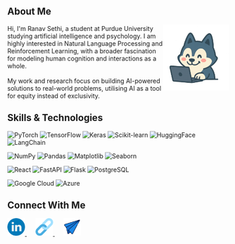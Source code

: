 ## About Me 

<img src="./media/husky.png" alt="Husky" width="150" align="right"> 

Hi, I'm Ranav Sethi, a student at Purdue University studying artificial intelligence and psychology. I am highly interested in Natural Language Processing and Reinforcement Learning, with a broader fascination for modeling human cognition and interactions as a whole.
<br><br>
My work and research focus on building AI-powered solutions to real-world problems, utilising AI as a tool for equity instead of exclusivity.



 ## Skills & Technologies

<!-- ML -->
![PyTorch](https://img.shields.io/badge/PyTorch-81A1C1?style=for-the-badge&logo=pytorch&logoColor=white)
![TensorFlow](https://img.shields.io/badge/TensorFlow-81A1C1?style=for-the-badge&logo=tensorflow&logoColor=white)
![Keras](https://img.shields.io/badge/Keras-81A1C1?style=for-the-badge&logo=keras&logoColor=white)
![Scikit-learn](https://img.shields.io/badge/scikit--learn-81A1C1?style=for-the-badge&logo=scikit-learn&logoColor=white)
![HuggingFace](https://img.shields.io/badge/HuggingFace-81A1C1?style=for-the-badge)
![LangChain](https://img.shields.io/badge/LangChain-81A1C1?style=for-the-badge)

<!-- Data Science -->
![NumPy](https://img.shields.io/badge/NumPy-88C0D0?style=for-the-badge&logo=numpy&logoColor=white)
![Pandas](https://img.shields.io/badge/Pandas-88C0D0?style=for-the-badge&logo=pandas&logoColor=white)
![Matplotlib](https://img.shields.io/badge/Matplotlib-88C0D0?style=for-the-badge)
![Seaborn](https://img.shields.io/badge/Seaborn-88C0D0?style=for-the-badge)

<!-- Web & Backend -->
![React](https://img.shields.io/badge/React-5E81AC?style=for-the-badge&logo=react&logoColor=white)
![FastAPI](https://img.shields.io/badge/FastAPI-5E81AC?style=for-the-badge&logo=fastapi&logoColor=white)
![Flask](https://img.shields.io/badge/Flask-5E81AC?style=for-the-badge&logo=flask&logoColor=white)
![PostgreSQL](https://img.shields.io/badge/PostgreSQL-5E81AC?style=for-the-badge&logo=postgresql&logoColor=white)

<!-- Cloud -->
![Google Cloud](https://img.shields.io/badge/Google_Cloud-4C566A?style=for-the-badge&logo=google-cloud&logoColor=white)
![Azure](https://img.shields.io/badge/Azure-4C566A?style=for-the-badge&logo=microsoftazure&logoColor=white)

## Connect With Me
<a href="https://linkedin.com/in/ranavsethi">
  <img src="./media/linkedin-logo.png" width="40px">
</a>&nbsp;&nbsp;&nbsp;&nbsp;
<a href="https://ranavsethi.com">
  <img src="./media/link.png" width="40px">
</a>&nbsp;&nbsp;&nbsp;&nbsp;
<a href="mailto:ranavsethi18@gmail.com">
  <img src="./media/paper-plane.png" width="40px">
</a>
